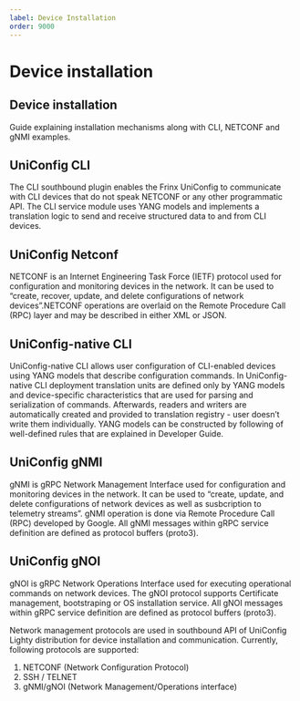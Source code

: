 ```yaml
---
label: Device Installation
order: 9000
---
```



# Device installation

## Device installation

Guide explaining installation mechanisms along with CLI, NETCONF and gNMI
examples.

## UniConfig CLI

The CLI southbound plugin enables the Frinx UniConfig to communicate
with CLI devices that do not speak NETCONF or any other programmatic
API. The CLI service module uses YANG models and implements a
translation logic to send and receive structured data to and from CLI
devices.

## UniConfig Netconf

NETCONF is an Internet Engineering Task Force (IETF) protocol used for
configuration and monitoring devices in the network. It can be used to
“create, recover, update, and delete configurations of network
devices”.NETCONF operations are overlaid on the Remote Procedure Call
(RPC) layer and may be described in either XML or JSON.

## UniConfig-native CLI

UniConfig-native CLI allows user configuration of CLI-enabled devices
using YANG models that describe configuration commands. In
UniConfig-native CLI deployment translation units are defined only by
YANG models and device-specific characteristics that are used for
parsing and serialization of commands. Afterwards, readers and writers
are automatically created and provided to translation registry - user
doesn’t write them individually. YANG models can be constructed by
following of well-defined rules that are explained in Developer Guide.

## UniConfig gNMI

gNMI is gRPC Network Management Interface used for
configuration and monitoring devices in the network. It can be used to
“create, update, and delete configurations of network
devices as well as susbcription to telemetry streams”. 
gNMI operation is done via Remote Procedure Call (RPC) developed by Google. 
All gNMI messages within gRPC service definition are defined as protocol buffers (proto3).

## UniConfig gNOI

gNOI is gRPC Network Operations Interface used for executing operational commands on network devices.
The gNOI protocol supports Certificate management, bootstraping or OS installation service.
All gNOI messages within gRPC service definition are defined as protocol buffers (proto3).

Network management protocols are used in southbound API of UniConfig
Lighty distribution for device installation and communication.
Currently, following protocols are supported:

1.  NETCONF (Network Configuration Protocol)
2.  SSH / TELNET
3.  gNMI/gNOI (Network Management/Operations interface)

